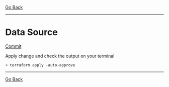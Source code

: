 [Go Back](../README.md)
___
# Data Source

[Commit](https://github.com/silasstoffel/FullCycle-Terraform/commit/4285db6f5eb6d2cb34b51d6e04353fc958567f3a)

Apply change and check the output on your terminal

```shell
➜ terraform apply -auto-approve    
```

___
[Go Back](../README.md)
